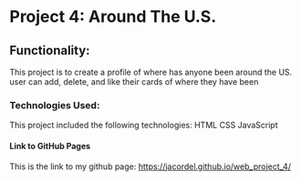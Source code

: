 # Project 4: Around The U.S.

## Functionality:

This project is to create a profile of where has anyone been around the US. user can add, delete, and like their cards of where they have been

### Technologies Used:

This project included the following technologies:
HTML
CSS
JavaScript

#### Link to GitHub Pages

This is the link to my github page:
https://jacordel.github.io/web_project_4/